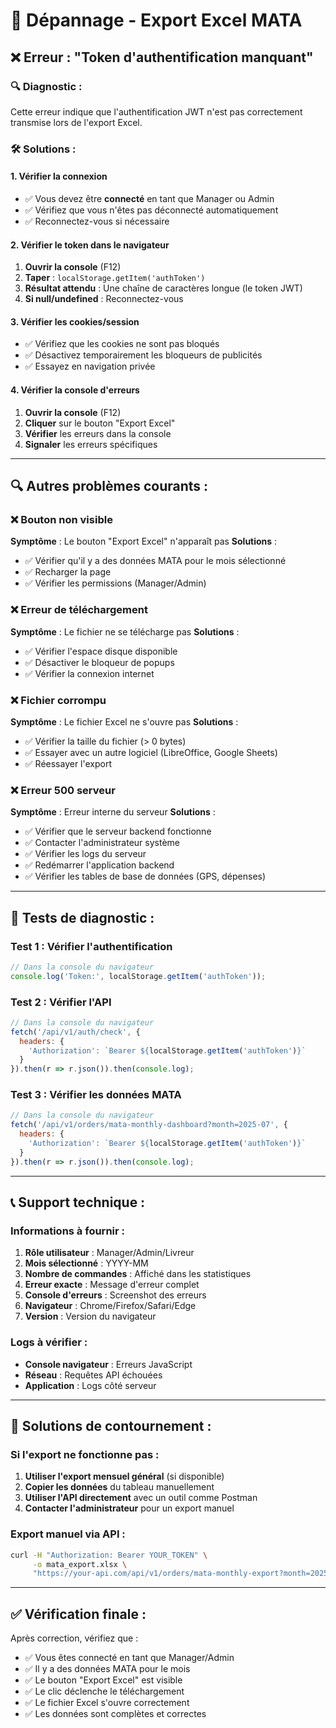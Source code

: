 # 🔧 Dépannage - Export Excel MATA

## ❌ Erreur : "Token d'authentification manquant"

### 🔍 **Diagnostic :**
Cette erreur indique que l'authentification JWT n'est pas correctement transmise lors de l'export Excel.

### 🛠️ **Solutions :**

#### **1. Vérifier la connexion**
- ✅ Vous devez être **connecté** en tant que Manager ou Admin
- ✅ Vérifiez que vous n'êtes pas déconnecté automatiquement
- ✅ Reconnectez-vous si nécessaire

#### **2. Vérifier le token dans le navigateur**
1. **Ouvrir la console** (F12)
2. **Taper** : `localStorage.getItem('authToken')`
3. **Résultat attendu** : Une chaîne de caractères longue (le token JWT)
4. **Si null/undefined** : Reconnectez-vous

#### **3. Vérifier les cookies/session**
- ✅ Vérifiez que les cookies ne sont pas bloqués
- ✅ Désactivez temporairement les bloqueurs de publicités
- ✅ Essayez en navigation privée

#### **4. Vérifier la console d'erreurs**
1. **Ouvrir la console** (F12)
2. **Cliquer** sur le bouton "Export Excel"
3. **Vérifier** les erreurs dans la console
4. **Signaler** les erreurs spécifiques

---

## 🔍 **Autres problèmes courants :**

### **❌ Bouton non visible**
**Symptôme** : Le bouton "Export Excel" n'apparaît pas
**Solutions** :
- ✅ Vérifier qu'il y a des données MATA pour le mois sélectionné
- ✅ Recharger la page
- ✅ Vérifier les permissions (Manager/Admin)

### **❌ Erreur de téléchargement**
**Symptôme** : Le fichier ne se télécharge pas
**Solutions** :
- ✅ Vérifier l'espace disque disponible
- ✅ Désactiver le bloqueur de popups
- ✅ Vérifier la connexion internet

### **❌ Fichier corrompu**
**Symptôme** : Le fichier Excel ne s'ouvre pas
**Solutions** :
- ✅ Vérifier la taille du fichier (> 0 bytes)
- ✅ Essayer avec un autre logiciel (LibreOffice, Google Sheets)
- ✅ Réessayer l'export

### **❌ Erreur 500 serveur**
**Symptôme** : Erreur interne du serveur
**Solutions** :
- ✅ Vérifier que le serveur backend fonctionne
- ✅ Contacter l'administrateur système
- ✅ Vérifier les logs du serveur
- ✅ Redémarrer l'application backend
- ✅ Vérifier les tables de base de données (GPS, dépenses)

---

## 🧪 **Tests de diagnostic :**

### **Test 1 : Vérifier l'authentification**
```javascript
// Dans la console du navigateur
console.log('Token:', localStorage.getItem('authToken'));
```

### **Test 2 : Vérifier l'API**
```javascript
// Dans la console du navigateur
fetch('/api/v1/auth/check', {
  headers: {
    'Authorization': `Bearer ${localStorage.getItem('authToken')}`
  }
}).then(r => r.json()).then(console.log);
```

### **Test 3 : Vérifier les données MATA**
```javascript
// Dans la console du navigateur
fetch('/api/v1/orders/mata-monthly-dashboard?month=2025-07', {
  headers: {
    'Authorization': `Bearer ${localStorage.getItem('authToken')}`
  }
}).then(r => r.json()).then(console.log);
```

---

## 📞 **Support technique :**

### **Informations à fournir :**
1. **Rôle utilisateur** : Manager/Admin/Livreur
2. **Mois sélectionné** : YYYY-MM
3. **Nombre de commandes** : Affiché dans les statistiques
4. **Erreur exacte** : Message d'erreur complet
5. **Console d'erreurs** : Screenshot des erreurs
6. **Navigateur** : Chrome/Firefox/Safari/Edge
7. **Version** : Version du navigateur

### **Logs à vérifier :**
- **Console navigateur** : Erreurs JavaScript
- **Réseau** : Requêtes API échouées
- **Application** : Logs côté serveur

---

## 🔄 **Solutions de contournement :**

### **Si l'export ne fonctionne pas :**
1. **Utiliser l'export mensuel général** (si disponible)
2. **Copier les données** du tableau manuellement
3. **Utiliser l'API directement** avec un outil comme Postman
4. **Contacter l'administrateur** pour un export manuel

### **Export manuel via API :**
```bash
curl -H "Authorization: Bearer YOUR_TOKEN" \
     -o mata_export.xlsx \
     "https://your-api.com/api/v1/orders/mata-monthly-export?month=2025-07"
```

---

## ✅ **Vérification finale :**

Après correction, vérifiez que :
- ✅ Vous êtes connecté en tant que Manager/Admin
- ✅ Il y a des données MATA pour le mois
- ✅ Le bouton "Export Excel" est visible
- ✅ Le clic déclenche le téléchargement
- ✅ Le fichier Excel s'ouvre correctement
- ✅ Les données sont complètes et correctes 